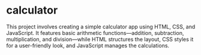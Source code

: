 # calculator
This project involves creating a simple calculator app using HTML, CSS, and JavaScript. It features basic arithmetic functions—addition, subtraction, multiplication, and division—while HTML structures the layout, CSS styles it for a user-friendly look, and JavaScript manages the calculations. 
